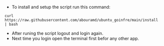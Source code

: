 - To install and setup the script run this command:
```shell
curl https://raw.githubusercontent.com/abouramd/ubuntu_goinfre/main/install.sh | bash
```
- After runing the script logout and login again.
- Next time you login open the terminal first befor any other app.
